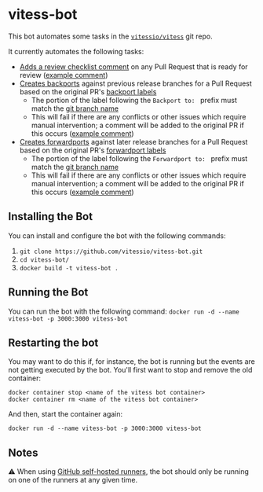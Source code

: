 # vitess-bot

This bot automates some tasks in the [`vitessio/vitess`](https://github.com/vitessio/vitess) git repo.

It currently automates the following tasks:
- [Adds a review checklist comment](https://github.com/vitessio/vitess-bot/blob/ae114aeffa7883916940bd9641b5e5602a1bae9b/index.js#L4-L26) on any Pull Request that is ready for review ([example comment](https://github.com/vitessio/vitess/pull/10847#issuecomment-1195644642))
- [Creates backports](https://github.com/vitessio/vitess-bot/blob/ae114aeffa7883916940bd9641b5e5602a1bae9b/index.js#L117-L160) against previous release branches for a Pull Request based on the original PR's [backport labels](https://github.com/vitessio/vitess/labels?q=backport)
  - The portion of the label following the `Backport to: ` prefix must match the [git branch name](https://github.com/vitessio/vitess/branches/all?query=release-)
  - This will fail if there are any conflicts or other issues which require manual intervention; a comment will be added to the original PR if this occurs ([example comment](https://github.com/vitessio/vitess/pull/10847#issuecomment-1200248322))
- [Creates forwardports](https://github.com/vitessio/vitess-bot/blob/ae114aeffa7883916940bd9641b5e5602a1bae9b/index.js#L117-L160) against later release branches for a Pull Request based on the original PR's [forwardport labels](https://github.com/vitessio/vitess/labels?q=forwardport)
  - The portion of the label following the `Forwardport to: ` prefix must match the [git branch name](https://github.com/vitessio/vitess/branches)
  - This will fail if there are any conflicts or other issues which require manual intervention; a comment will be added to the original PR if this occurs ([example comment](https://github.com/vitessio/vitess/pull/10847#issuecomment-1200248322))

## Installing the Bot
You can install and configure the bot with the following commands:
1. `git clone https://github.com/vitessio/vitess-bot.git`
2. `cd vitess-bot/`
3. `docker build -t vitess-bot .`

## Running the Bot
You can run the bot with the following command:
`docker run -d --name vitess-bot -p 3000:3000 vitess-bot`

## Restarting the bot
You may want to do this if, for instance, the bot is running but the events are not getting executed by the bot. You'll first want to stop and remove the old container:
```
docker container stop <name of the vitess bot container>
docker container rm <name of the vitess bot container>
```

And then, start the container again:
```
docker run -d --name vitess-bot -p 3000:3000 vitess-bot
```

## Notes
:warning: When using [GitHub self-hosted runners](https://docs.github.com/en/actions/hosting-your-own-runners/about-self-hosted-runners), the bot should only be running on one of the runners at any given time.
